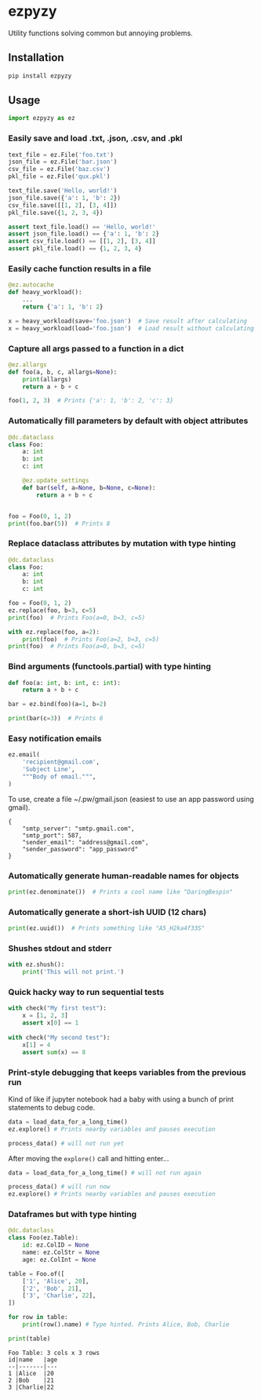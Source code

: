 # ezpyzy

Utility functions solving common but annoying problems.

## Installation

```bash
pip install ezpyzy
```

## Usage

```python
import ezpyzy as ez
```

### Easily save and load .txt, .json, .csv, and .pkl

```python
text_file = ez.File('foo.txt')
json_file = ez.File('bar.json')
csv_file = ez.File('baz.csv')
pkl_file = ez.File('qux.pkl')

text_file.save('Hello, world!')
json_file.save({'a': 1, 'b': 2})
csv_file.save([[1, 2], [3, 4]])
pkl_file.save({1, 2, 3, 4})

assert text_file.load() == 'Hello, world!'
assert json_file.load() == {'a': 1, 'b': 2}
assert csv_file.load() == [[1, 2], [3, 4]]
assert pkl_file.load() == {1, 2, 3, 4}
```

### Easily cache function results in a file

```python
@ez.autocache
def heavy_workload():
    ...
    return {'a': 1, 'b': 2} 

x = heavy_workload(save='foo.json')  # Save result after calculating
x = heavy_workload(load='foo.json')  # Load result without calculating
```

### Capture all args passed to a function in a dict

```python
@ez.allargs
def foo(a, b, c, allargs=None):
    print(allargs)
    return a + b + c

foo(1, 2, 3)  # Prints {'a': 1, 'b': 2, 'c': 3}
```


### Automatically fill parameters by default with object attributes

```python
@dc.dataclass
class Foo:
    a: int
    b: int
    c: int

    @ez.update_settings
    def bar(self, a=None, b=None, c=None):
        return a + b + c


foo = Foo(0, 1, 2)
print(foo.bar(5))  # Prints 8
```

### Replace dataclass attributes by mutation with type hinting

```python
@dc.dataclass
class Foo:
    a: int
    b: int
    c: int

foo = Foo(0, 1, 2)
ez.replace(foo, b=3, c=5)
print(foo)  # Prints Foo(a=0, b=3, c=5)

with ez.replace(foo, a=2):
    print(foo)  # Prints Foo(a=2, b=3, c=5)
print(foo)  # Prints Foo(a=0, b=3, c=5)
```

### Bind arguments (functools.partial) with type hinting

```python
def foo(a: int, b: int, c: int):
    return a + b + c

bar = ez.bind(foo)(a=1, b=2)

print(bar(c=3))  # Prints 6
```

### Easy notification emails

```python
ez.email(
    'recipient@gmail.com',
    'Subject Line',
    """Body of email.""",
)
```

To use, create a file ~/.pw/gmail.json (easiest to use an app password using gmail).

```text
{
    "smtp_server": "smtp.gmail.com",
    "smtp_port": 587,
    "sender_email": "address@gmail.com",
    "sender_password": "app_password"
}
```

### Automatically generate human-readable names for objects

```python
print(ez.denominate())  # Prints a cool name like "DaringBespin" 
```

### Automatically generate a short-ish UUID (12 chars)

```python
print(ez.uuid())  # Prints something like "A5_H2ka4f33S"
```

### Shushes stdout and stderr

```python
with ez.shush():
    print('This will not print.')
```

### Quick hacky way to run sequential tests

```python
with check("My first test"):
    x = [1, 2, 3]
    assert x[0] == 1
    
with check("My second test"):
    x[1] = 4
    assert sum(x) == 8
```

### Print-style debugging that keeps variables from the previous run

Kind of like if jupyter notebook had a baby with using a bunch of print statements to debug code.

```python
data = load_data_for_a_long_time()
ez.explore() # Prints nearby variables and pauses execution

process_data() # will not run yet
```

After moving the `explore()` call and hitting enter...

```python
data = load_data_for_a_long_time() # will not run again

process_data() # will run now
ez.explore() # Prints nearby variables and pauses execution
```

### Dataframes but with type hinting

```python
@dc.dataclass
class Foo(ez.Table):
    id: ez.ColID = None
    name: ez.ColStr = None
    age: ez.ColInt = None

table = Foo.of([
    ['1', 'Alice', 20],
    ['2', 'Bob', 21],
    ['3', 'Charlie', 22],
])

for row in table:
    print(row().name) # Type hinted. Prints Alice, Bob, Charlie

print(table)
```

```text
Foo Table: 3 cols x 3 rows
id|name   |age
--|-------|---
1 |Alice  |20 
2 |Bob    |21 
3 |Charlie|22 
```








